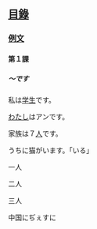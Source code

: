 ## [<ruby><span>目錄</span><rt data-rt="もくろく"></rt></ruby>](../README.md)

### [例文](./例文.md)

#### 第１課

##### 〜です

<ruby><span>私</span><rt data-rt="わたし"></rt></ruby>は<u><ruby><span>学生</span><rt data-rt="がくせい"></rt></ruby></u>です。

<u>わたし</u>はアンです。

<ruby><span>家族</span><rt data-rt="かぞく"></rt></ruby>は７<u><ruby><span>人</span><rt data-rt="にん"></rt></ruby></u>です。

うちに猫がいます。「いる」

<ruby><span>一人</span><rt data-rt="ひとり"></rt></ruby>

<ruby><span>二人</span><rt data-rt="ふたり"></rt></ruby>

<ruby><span>三人</span><rt data-rt="さんにん"></rt></ruby>

中国にぢぇすに
